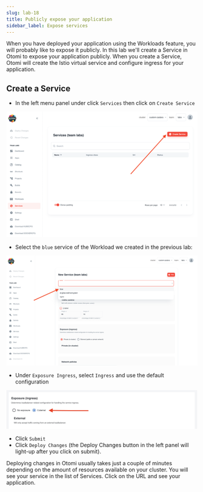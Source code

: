 ```yaml
---
slug: lab-18
title: Publicly expose your application
sidebar_label: Expose services
---
```


When you have deployed your application using the Workloads feature, you will probably like to expose it publicly. In this lab we'll create a Service in Otomi to expose your application publicly. When you create a Service, Otomi will create the Istio virtual service and configure ingress for your application.

## Create a Service

- In the left menu panel under click `Services` then click on `Create Service`

![expose services](../../img/create-svc.png)

- Select the `blue` service of the Workload we created in the previous lab:

![expose services](../../img/create-svc-2.png)

- Under `Exposure Ingress`, select `Ingress` and use the default configuration

![expose services](../../img/create-svc-3.png)

- Click `Submit`
- Click `Deploy Changes` (the Deploy Changes button in the left panel will light-up after you click on submit).

Deploying changes in Otomi usually takes just a couple of minutes depending on the amount of resources available on your cluster. You will see your service in the list of Services. Click on the URL and see your application.